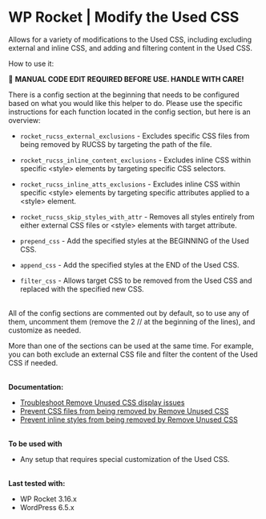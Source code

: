 # WP Rocket | Modify the Used CSS

Allows for a variety of modifications to the Used CSS, including excluding external and inline CSS, and adding and filtering content in the Used CSS.

How to use it:

📝 **MANUAL CODE EDIT REQUIRED BEFORE USE. HANDLE WITH CARE!**

There is a config section at the beginning that needs to be configured based on what you would like this helper to do. Please use the specific instructions for each function located in the config section, but here is an overview:

* `rocket_rucss_external_exclusions` - Excludes specific CSS files from being removed by RUCSS by targeting the path of the file.

* `rocket_rucss_inline_content_exclusions` - Excludes inline CSS within specific &lt;style&gt; elements by targeting specific CSS selectors.

* `rocket_rucss_inline_atts_exclusions` - Excludes inline CSS within specific &lt;style&gt; elements by targeting specific attributes applied to a &lt;style&gt; element.

* `rocket_rucss_skip_styles_with_attr` - Removes all styles entirely from either external CSS files or &lt;style&gt; elements with target attribute.

* `prepend_css` - Add the specified styles at the BEGINNING of the Used CSS.

* `append_css` - Add the specified styles at the END of the Used CSS.

* `filter_css` - Allows target CSS to be removed from the Used CSS and replaced with the specified new CSS.<br><br>

All of the config sections are commented out by default, so to use any of them, uncomment them (remove the 2 // at the beginning of the lines), and customize as needed.

More than one of the sections can be used at the same time. For example, you can both exclude an external CSS file and filter the content of the Used CSS if needed.<br><br>

**Documentation:**<br>
* [Troubleshoot Remove Unused CSS display issues](https://docs.wp-rocket.me/article/1718-troubleshoot-remove-unused-css-issues)<br>
* [Prevent CSS files from being removed by Remove Unused CSS](https://docs.wp-rocket.me/article/1714-prevent-css-files-from-being-removed-by-remove-unused-css)<br>
* [Prevent inline styles from being removed by Remove Unused CSS](https://docs.wp-rocket.me/article/1694-prevent-inline-styles-from-being-removed-by-remove-unused-css)<br><br>

**To be used with**
* Any setup that requires special customization of the Used CSS.<br><br>

**Last tested with:**

* WP Rocket 3.16.x
* WordPress 6.5.x